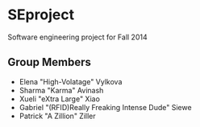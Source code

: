 SEproject
=========

Software engineering project for Fall 2014

## Group Members

* Elena "High-Volatage" Vylkova
* Sharma "Karma" Avinash
* Xueli "eXtra Large" Xiao
* Gabriel "(RFID)Really Freaking Intense Dude" Siewe
* Patrick "A Zillion" Ziller
